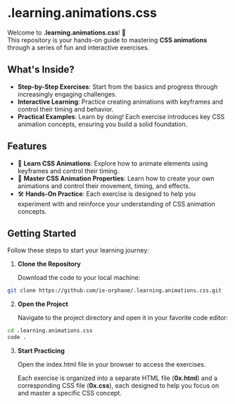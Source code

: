 # .learning.animations.css

Welcome to **.learning.animations.css**! 🚀  
This repository is your hands-on guide to mastering **CSS animations** through a series of fun and interactive exercises.

## What's Inside?

- **Step-by-Step Exercises**: Start from the basics and progress through increasingly engaging challenges.
- **Interactive Learning**: Practice creating animations with keyframes and control their timing and behavior.
- **Practical Examples**: Learn by doing! Each exercise introduces key CSS animation concepts, ensuring you build a solid foundation.

## Features

- 🎯 **Learn CSS Animations**: Explore how to animate elements using keyframes and control their timing.
- 🎨 **Master CSS Animation Properties**: Learn how to create your own animations and control their movement, timing, and effects.
- 🛠️ **Hands-On Practice**: Each exercise is designed to help you experiment with and reinforce your understanding of CSS animation concepts.

## Getting Started

Follow these steps to start your learning journey:

1. **Clone the Repository**

    Download the code to your local machine:
```bash
git clone https://github.com/ie-orphane/.learning.animations.css.git
```
2. **Open the Project**

    Navigate to the project directory and open it in your favorite code editor:
```bash
cd .learning.animations.css
code .
```
3. **Start Practicing**

    Open the index.html file in your browser to access the exercises.
   
    Each exercise is organized into a separate HTML file (**0x.html**) and a corresponding CSS file (**0x.css**), each designed to help you focus on and master a specific CSS concept.
